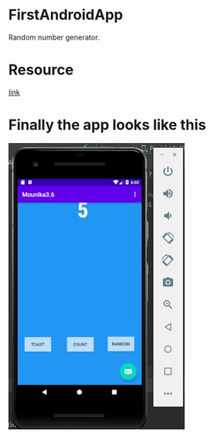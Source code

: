 # FirstAndroidApp
Random number generator.


# Resource

[link](https://codelabs.developers.google.com/codelabs/build-your-first-android-app-kotlin/#0)

# Finally the app looks like this

![alt text][logo]

[logo]: https://raw.githubusercontent.com/bathinaMounika/FirstAndroidApp/master/sample.jpg "app photo"
